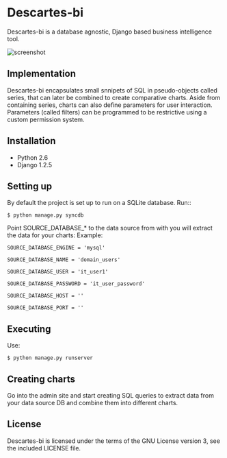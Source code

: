 Descartes-bi	
=============

Descartes-bi is a database agnostic, Django based business intelligence tool.

![screenshot](http://img263.imageshack.us/img263/1582/screenshotbo.png)

Implementation
--------------

Descartes-bi encapsulates small snnipets of SQL in pseudo-objects called series, that can later be combined to create comparative charts.  Aside from containing series, charts can also define parameters for user interaction.  Parameters (called filters) can be programmed to be restrictive using a custom permission system.


Installation
------------

 * Python 2.6
 * Django 1.2.5


Setting up
----------

By default the project is set up to run on a SQLite database. Run::

    $ python manage.py syncdb

Point SOURCE_DATABASE_* to the data source from with you will extract the data for your charts:
Example:

    SOURCE_DATABASE_ENGINE = 'mysql'

    SOURCE_DATABASE_NAME = 'domain_users'

    SOURCE_DATABASE_USER = 'it_user1'

    SOURCE_DATABASE_PASSWORD = 'it_user_password'

    SOURCE_DATABASE_HOST = ''

    SOURCE_DATABASE_PORT = ''


Executing
---------

Use:

    $ python manage.py runserver



Creating charts
---------------

Go into the admin site and start creating SQL queries to extract data from your data source DB and combine them into different charts.


License
-------
Descartes-bi is licensed under the terms of the GNU License version 3, see the included LICENSE file.

